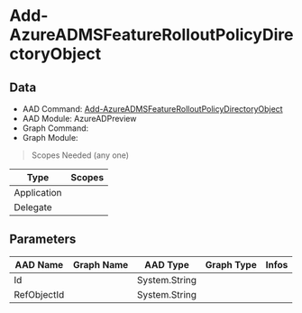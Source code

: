 # Add-AzureADMSFeatureRolloutPolicyDirectoryObject

## Data

+ AAD Command: [Add-AzureADMSFeatureRolloutPolicyDirectoryObject](https://docs.microsoft.com/en-us/powershell/module/AzureADPreview/Add-AzureADMSFeatureRolloutPolicyDirectoryObject)
+ AAD Module: AzureADPreview
+ Graph Command: 
+ Graph Module: 

> Scopes Needed (any one)

|Type|Scopes|
|---|---|
|Application||
|Delegate||

## Parameters

|AAD Name|Graph Name|AAD Type|Graph Type|Infos|
|---|---|---|---|---|
|Id||System.String|||
|RefObjectId||System.String|||

